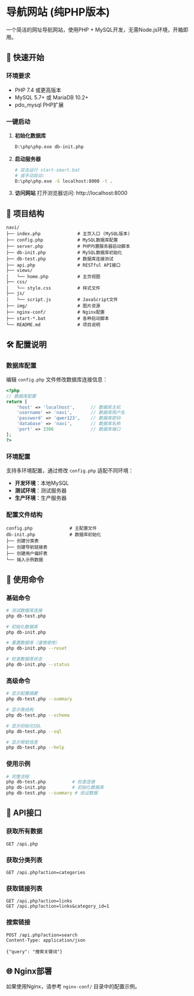 # 导航网站 (纯PHP版本)

一个简洁的网址导航网站，使用PHP + MySQL开发，无需Node.js环境，开箱即用。

## 🚀 快速开始

### 环境要求
- PHP 7.4 或更高版本
- MySQL 5.7+ 或 MariaDB 10.2+
- pdo_mysql PHP扩展

### 一键启动
1. **初始化数据库**
   ```bash
   D:\php\php.exe db-init.php
   ```

2. **启动服务器**
   ```bash
   # 双击运行 start-smart.bat
   # 或手动启动:
   D:\php\php.exe -S localhost:8000 -t .
   ```

3. **访问网站**
   打开浏览器访问: http://localhost:8000

## 📁 项目结构

```
navi/
├── index.php              # 主页入口 (MySQL版本)
├── config.php             # MySQL数据库配置
├── server.php             # PHP内置服务器启动脚本
├── db-init.php            # MySQL数据库初始化
├── db-test.php            # 数据库连接测试
├── api.php                # RESTful API接口
├── views/
│   └── home.php           # 主页视图
├── css/
│   └── style.css          # 样式文件
├── js/
│   └── script.js          # JavaScript文件
├── img/                   # 图片资源
├── nginx-conf/            # Nginx配置
├── start-*.bat            # 各种启动脚本
└── README.md              # 项目说明
```

## 🛠️ 配置说明

### 数据库配置
编辑 `config.php` 文件修改数据库连接信息：
```php
<?php
// 数据库配置
return [
    'host' => 'localhost',      // 数据库主机
    'username' => 'navi',       // 数据库用户名
    'password' => 'qwer123',    // 数据库密码
    'database' => 'navi',       // 数据库名称
    'port' => 3306              // 数据库端口
];
?>
```

### 环境配置
支持多环境配置，通过修改 `config.php` 适配不同环境：
- **开发环境**：本地MySQL
- **测试环境**：测试服务器
- **生产环境**：生产服务器

### 配置文件结构
```
config.php              # 主配置文件
db-init.php             # 数据库初始化
├── 创建分类表
├── 创建导航链接表
├── 创建用户偏好表
└── 插入示例数据
```

## 🎯 使用命令

### 基础命令
```bash
# 测试数据库连接
php db-test.php

# 初始化数据库
php db-init.php

# 重置数据库（谨慎使用）
php db-init.php --reset

# 检查数据库状态
php db-init.php --status
```

### 高级命令
```bash
# 显示配置摘要
php db-test.php --summary

# 显示表结构
php db-test.php --schema

# 显示初始化SQL
php db-test.php --sql

# 显示帮助信息
php db-test.php --help
```

### 使用示例
```bash
# 完整流程
php db-test.php          # 检查连接
php db-init.php          # 初始化数据库
php db-test.php --summary # 验证数据
```

## 🔌 API接口

### 获取所有数据
```
GET /api.php
```

### 获取分类列表
```
GET /api.php?action=categories
```

### 获取链接列表
```
GET /api.php?action=links
GET /api.php?action=links&category_id=1
```

### 搜索链接
```
POST /api.php?action=search
Content-Type: application/json

{"query": "搜索关键词"}
```

## 🌐 Nginx部署

如果使用Nginx，请参考 `nginx-conf/` 目录中的配置示例。